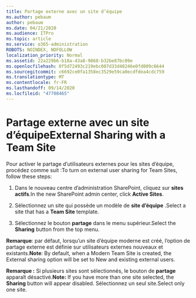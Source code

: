 ```yaml
---
title: Partage externe avec un site d’équipe
ms.author: pebaum
author: pebaum
ms.date: 04/21/2020
ms.audience: ITPro
ms.topic: article
ms.service: o365-administration
ROBOTS: NOINDEX, NOFOLLOW
localization_priority: Normal
ms.assetid: 22a229b6-b18a-43a8-9868-b32be87bc09e
ms.openlocfilehash: 0f5d72493c219ebc007d33d48246e0fd009c6644
ms.sourcegitcommit: c6692ce0fa1358ec3529e59ca0ecdfdea4cdc759
ms.translationtype: MT
ms.contentlocale: fr-FR
ms.lasthandoff: 09/14/2020
ms.locfileid: "47708465"
---
```

# <a name="external-sharing-with-a-team-site"></a><span data-ttu-id="35a0a-102">Partage externe avec un site d’équipe</span><span class="sxs-lookup"><span data-stu-id="35a0a-102">External Sharing with a Team Site</span></span>

<span data-ttu-id="35a0a-103">Pour activer le partage d’utilisateurs externes pour les sites d’équipe, procédez comme suit :</span><span class="sxs-lookup"><span data-stu-id="35a0a-103">To turn on external user sharing for Team Sites, follow these steps:</span></span> 
  
1. <span data-ttu-id="35a0a-104">Dans le nouveau centre d’administration SharePoint, cliquez sur **sites actifs**.</span><span class="sxs-lookup"><span data-stu-id="35a0a-104">In the new SharePoint admin center, click **Active Sites**.</span></span>
  
2. <span data-ttu-id="35a0a-105">Sélectionnez un site qui possède un modèle de **site d’équipe** .</span><span class="sxs-lookup"><span data-stu-id="35a0a-105">Select a site that has a **Team Site** template.</span></span> 
  
3. <span data-ttu-id="35a0a-106">Sélectionnez le bouton **partage** dans le menu supérieur.</span><span class="sxs-lookup"><span data-stu-id="35a0a-106">Select the **Sharing** button from the top menu.</span></span> 
  
 <span data-ttu-id="35a0a-107">**Remarque**: par défaut, lorsqu’un site d’équipe moderne est créé, l’option de partage externe est définie sur utilisateurs externes nouveaux et existants.</span><span class="sxs-lookup"><span data-stu-id="35a0a-107">**Note**: By default, when a Modern Team Site is created, the External sharing option will be set to New and existing external users.</span></span> 
  
 <span data-ttu-id="35a0a-108">**Remarque :** Si plusieurs sites sont sélectionnés, le bouton de **partage** apparaît désactivé.</span><span class="sxs-lookup"><span data-stu-id="35a0a-108">**Note:** If you have more than one site selected, the **Sharing** button will appear disabled.</span></span> <span data-ttu-id="35a0a-109">Sélectionnez un seul site.</span><span class="sxs-lookup"><span data-stu-id="35a0a-109">Select only one site.</span></span> 
  

